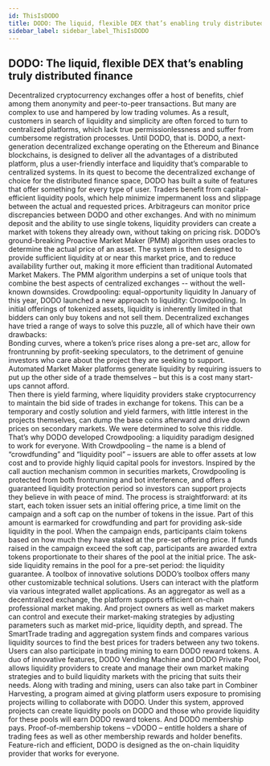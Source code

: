 ```yaml
---
id: ThisIsDODO
title: DODO: The liquid, flexible DEX that’s enabling truly distributed finance 
sidebar_label: sidebar_label_ThisIsDODO
---
```


## DODO: The liquid, flexible DEX that’s enabling truly distributed finance 

Decentralized cryptocurrency exchanges offer a host of benefits, chief among them anonymity and peer-to-peer transactions. But many are complex to use and hampered by low trading volumes. As a result, customers in search of liquidity and simplicity are often forced to turn to centralized platforms, which lack true permissionlessness and suffer from cumbersome registration processes. 
Until DODO, that is. 
DODO, a next-generation decentralized exchange operating on the Ethereum and Binance blockchains, is designed to deliver all the advantages of a distributed platform, plus a user-friendly interface and liquidity that’s comparable to centralized systems. 
In its quest to become the decentralized exchange of choice for the distributed finance space, DODO has built a suite of features that offer something for every type of user. 
Traders benefit from capital-efficient liquidity pools, which help minimize impermanent loss and slippage between the actual and requested prices. Arbitrageurs can monitor price discrepancies between DODO and other exchanges. And with no minimum deposit and the ability to use single tokens, liquidity providers can create a market with tokens they already own, without taking on pricing risk.
DODO’s ground-breaking Proactive Market Maker (PMM) algorithm uses oracles to determine the actual price of an asset. The system is then designed to provide sufficient liquidity at or near this market price, and to reduce availability further out, making it more efficient than traditional Automated Market Makers.
The PMM algorithm underpins a set of unique tools that combine the best aspects of centralized exchanges -- without the well-known downsides. 
Crowdpooling: equal-opportunity liquidity
In January of this year, DODO launched a new approach to liquidity: Crowdpooling.
In initial offerings of tokenized assets, liquidity is inherently limited in that bidders can only buy tokens and not sell them. Decentralized exchanges have tried a range of ways to solve this puzzle, all of which have their own drawbacks:  
Bonding curves, where a token’s price rises along a pre-set arc, allow for frontrunning by profit-seeking speculators, to the detriment of genuine investors who care about the project they are seeking to support.
Automated Market Maker platforms generate liquidity by requiring issuers to put up the other side of a trade themselves – but this is a cost many start-ups cannot afford.  
Then there is yield farming, where liquidity providers stake cryptocurrency to maintain the bid side of trades in exchange for tokens. This can be a temporary and costly solution and yield farmers, with little interest in the projects themselves, can dump the base coins afterward and drive down prices on secondary markets.
We were determined to solve this riddle. That’s why DODO developed Crowdpooling: a liquidity paradigm designed to work for everyone. With Crowdpooling – the name is a blend of “crowdfunding” and “liquidity pool” – issuers are able to offer assets at low cost and to provide highly liquid capital pools for investors. Inspired by the call auction mechanism common in securities markets, Crowdpooling is protected from both frontrunning and bot interference, and offers a guaranteed liquidity protection period so investors can support projects they believe in with peace of mind.
The process is straightforward: at its start, each token issuer sets an initial offering price, a time limit on the campaign and a soft cap on the number of tokens in the issue. Part of this amount is earmarked for crowdfunding and part for providing ask-side liquidity in the pool. 
When the campaign ends, participants claim tokens based on how much they have staked at the pre-set offering price. If funds raised in the campaign exceed the soft cap, participants are awarded extra tokens proportionate to their shares of the pool at the initial price. The ask-side liquidity remains in the pool for a pre-set period: the liquidity guarantee.
A toolbox of innovative solutions
DODO’s toolbox offers many other customizable technical solutions. Users can interact with the platform via various integrated wallet applications. As an aggregator as well as a decentralized exchange, the platform supports efficient on-chain professional market making. And project owners as well as market makers can control and execute their market-making strategies by adjusting parameters such as market mid-price, liquidity depth, and spread. 
The SmartTrade trading and aggregation system finds and compares various liquidity sources to find the best prices for traders between any two tokens. Users can also participate in trading mining to earn DODO reward tokens. A duo of innovative features, DODO Vending Machine and DODO Private Pool, allows liquidity providers to create and manage their own market making strategies and to build liquidity markets with the pricing that suits their needs.
Along with trading and mining, users can also take part in Combiner Harvesting, a program aimed at giving platform users exposure to promising projects willing to collaborate with DODO. Under this system, approved projects can create liquidity pools on DODO and those who provide liquidity for these pools will earn DODO reward tokens. And DODO membership pays. Proof-of-membership tokens – vDODO – entitle holders a share of trading fees as well as other membership rewards and holder benefits.
Feature-rich and efficient, DODO is designed as the on-chain liquidity provider that works for everyone. 

